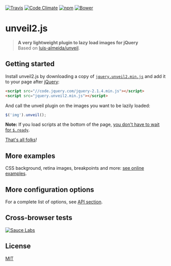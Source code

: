 [![Travis](https://img.shields.io/travis/nabble/unveil2.svg)](https://travis-ci.org/nabble/unveil2)
[![Code Climate](https://img.shields.io/codeclimate/github/nabble/unveil2.svg)](https://codeclimate.com/github/nabble/unveil2)
[![npm](https://img.shields.io/npm/v/unveil2.svg)](https://www.npmjs.com/package/unveil2)
[![Bower](https://img.shields.io/bower/v/unveil2.svg)](http://bower.io/search/?q=unveil2)

# unveil2.js

> __A very lightweight plugin to lazy load images for jQuery__  
> Based on [luis-almeida/unveil](https://github.com/luis-almeida/unveil).

## Getting started

Install unveil2.js by downloading a copy of [`jquery.unveil2.min.js`](https://raw.githubusercontent.com/nabble/unveil2/develop/dist/jquery.unveil2.min.js) and add it to your page after [jQuery](http://jquery.com):

```html
<script src="//code.jquery.com/jquery-2.1.4.min.js"></script>
<script src="jquery.unveil2.min.js"></script>
```

And call the unveil plugin on the images you want to be lazily loaded:

```js
$('img').unveil();
```

__Note:__ If you load scripts at the bottom of the page, [you don't have to wait for `$.ready`](http://stackoverflow.com/a/9558601/938297).

[That's all folks](https://www.youtube.com/watch?v=gBzJGckMYO4)!

## More examples

CSS background, retina images, breakpoints and more: [see online examples](http://nabble.github.io/unveil2/).

## More configuration options

For a complete list of options, see [API section](http://nabble.github.io/unveil2/docs/api.html).

## Cross-browser tests

[![Sauce Labs](https://saucelabs.com/browser-matrix/joram.svg)](https://saucelabs.com/u/joram)

## License

[MIT](http://opensource.org/licenses/MIT)

